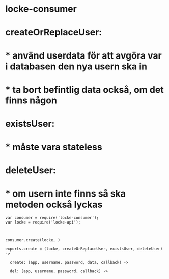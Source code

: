 locke-consumer
==============




# createOrReplaceUser:
# * använd userdata för att avgöra var i databasen den nya usern ska in
# * ta bort befintlig data också, om det finns någon

# existsUser:
# * måste vara stateless

# deleteUser:
# * om usern inte finns så ska metoden också lyckas


    var consumer = require('locke-consumer');
    var locke = require('locke-api');



    consumer.create(locke, )

    exports.create = (locke, createOrReplaceUser, existsUser, deleteUser) ->

      create: (app, username, password, data, callback) ->

      del: (app, username, password, callback) ->
